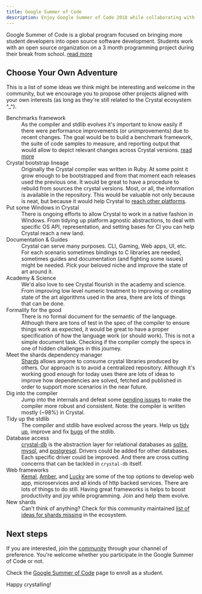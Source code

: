 ```yaml
---
title: Google Summer of Code
description: Enjoy Google Summer of Code 2018 while collaborating with Crystal
---
```


Google Summer of Code is a global program focused on bringing more student
developers into open source software development. Students work with an open
source organization on a 3 month programming project during their break from
school. [read more](https://summerofcode.withgoogle.com/)

## Choose Your Own Adventure

This is a list of some ideas we think might be interesting and
welcome in the community, but we encourage you to propose other projects aligned
with your own interests (as long as they're still related to the Crystal
ecosystem ^_^).

<dl>
  <dt>Benchmarks framework</dt>
  <dd>
    As the compiler and stdlib evolves it's important to know easily if there
    were performance improvements (or unimprovements) due to recent changes.
    The goal would be to build a benchmark framework, the suite of code samples
    to measure, and reporting output that would allow to depict relevant changes
    across Crystal versions.
    <a href="https://github.com/crystal-lang/crystal/issues/5508">read more</a>
  </dd>
  <dt>Crystal bootstrap lineage</dt>
  <dd>
    Originally the Crystal compiler was written in Ruby. At some point it grow
    enough to be bootstrapped and from that moment each releases used the
    previous one. It would be great to have a procedure to rebuild from sources the crystal versions. Most, or all, the information is available in the repository. This would be valuable not only because is neat, but because it would help Crystal to <a href="https://groups.google.com/d/topic/crystal-lang/wYQ5aqdpF3k/discussion">reach other platforms</a>.
  </dd>
  <dt>Put some Windows in Crystal</dt>
  <dd>
    There is ongoing efforts to allow Crystal to work in a native fashion in
    Windows. From tidying up platform agnostic abstractions, to deal with
    specific OS API, representation, and setting bases for CI you can help
    Crystal reach a new land.
  </dd>
  <dt>Documentation &amp; Guides</dt>
  <dd>
    Crystal can serve many purposes. CLI, Gaming, Web apps, UI, etc. For each
    scenario sometimes bindings to C libraries are needed, sometimes guides and
     documentation (and fighting some issues) might be needed. Pick your beloved
     niche and improve the state of art around it.
  </dd>
  <dt>Academy &amp; Science</dt>
  <dd>
    We'd also love to see Crystal flourish in the academy and science. From
    improving low level numeric treatment to improving or creating state of the
    art algorithms used in the area, there are lots of things that can be done.
  </dd>
  <dt>Formality for the good</dt>
  <dd>
    There is no formal document for the semantic of the language. Although there
    are tons of test in the spec of the compiler to ensure things work as
    expected, it would be great to have a proper specification of how the
    language work (or should work). This is not a simple document task.
    Checking if the compiler comply the specs in one of hidden challenges in
    this journey.
  </dd>
  <dt>Meet the shards dependency manager</dt>
  <dd>
    <a href="https://github.com/crystal-lang/shards">Shards</a>
    allows anyone to consume crystal libraries produced by others. Our approach
    is to avoid a centralized repository. Although it's working good enough for
    today uses there are lots of ideas to improve how dependencies are solved,
    fetched and published in order to support more scenarios in the near future.
  </dd>
  <dt>Dig into the compiler</dt>
  <dd>
    Jump into the internals and defeat some <a href="https://github.com/crystal-lang/crystal/issues?q=is%3Aopen+is%3Aissue+label%3Akind%3Abug+label%3Atopic%3Acompiler+sort%3Aupdated-desc">pending issues</a>
    to make the compiler more robust and consistent.
    Note: the compiler is written mostly (~98%) in Crystal.
  </dd>
  <dt>Tidy up the stdlib</dt>
  <dd>
    The compiler and stdlib have evolved across the years.
    Help us <a href="https://github.com/crystal-lang/crystal/issues/5215#issuecomment-340574805">tidy up</a>,
    improve and fix <a href="https://github.com/crystal-lang/crystal/issues?q=is%3Aopen+is%3Aissue+sort%3Aupdated-desc+label%3Atopic%3Astdlib+label%3Akind%3Abug">bugs</a>
    of the stdlib.
  </dd>
  <dt>Database access</dt>
  <dd>
    <a href="https://github.com/crystal-lang/crystal-db">crystal-db</a>
    is the abstraction layer for relational databases as <a href="https://github.com/crystal-lang/crystal-sqlite3/">sqlite</a>,
    <a href="https://github.com/crystal-lang/crystal-mysql">mysql</a>, and <a href="https://github.com/will/crystal-pg/">postgresql</a>.
    Drivers could be added for other databases. Each specific driver could be
    improved. And there are cross cutting concerns that can be tackled in
    <code>crystal-db</code> itself.
  </dd>
  <dt>Web frameworks</dt>
  <dd>
    <a href="http://kemalcr.com/">Kemal</a>, <a href="https://amberframework.org/">Amber</a>,
     and <a href="https://luckyframework.org/">Lucky</a> are some of the top
     options to develop web app, microservices and all kinds of http backed
     services. There are lots of things to do still. Having great frameworks is
     helps to boost productivity and joy while programming. Join and help them
     evolve.
  </dd>
  <dt>New shards</dt>
  <dd>
    Can't think of anything? Check for this community maintained <a href="https://github.com/crystal-community/crystal-libraries-needed/issues?q=is%3Aissue+is%3Aopen+sort%3Aupdated-desc">list of ideas for shards missing</a>
    in the ecosystem.
  </dd>
</dl>

## Next steps

If you are interested, join the [community](/_pages/community.html) through your
channel of preference. You're welcome whether you participate in the Google
Summer of Code or not.

Check the [Google Summer of Code](https://summerofcode.withgoogle.com/)
page to enroll as a student.

Happy crystalling!
